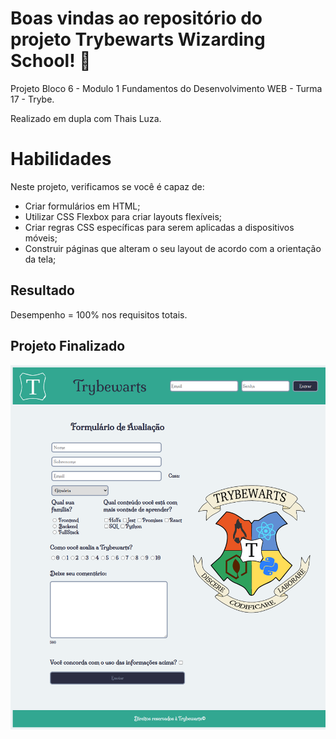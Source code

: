 # Boas vindas ao repositório do projeto Trybewarts Wizarding School! :mage:

Projeto Bloco 6 - Modulo 1 Fundamentos do Desenvolvimento WEB - Turma 17 - Trybe.

Realizado em dupla com Thais Luza.

# Habilidades

Neste projeto, verificamos se você é capaz de:

* Criar formulários em HTML;
* Utilizar CSS Flexbox para criar layouts flexíveis;
* Criar regras CSS específicas para serem aplicadas a dispositivos móveis;
* Construir páginas que alteram o seu layout de acordo com a orientação da tela;

## Resultado

Desempenho = 100% nos requisitos totais.

## Projeto Finalizado

![Projeto TrybeWarts](./images/projeto_finalizado.png)